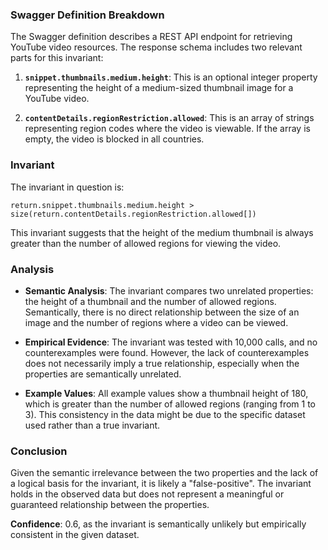 ### Swagger Definition Breakdown

The Swagger definition describes a REST API endpoint for retrieving YouTube video resources. The response schema includes two relevant parts for this invariant:

1. **`snippet.thumbnails.medium.height`**: This is an optional integer property representing the height of a medium-sized thumbnail image for a YouTube video.

2. **`contentDetails.regionRestriction.allowed`**: This is an array of strings representing region codes where the video is viewable. If the array is empty, the video is blocked in all countries.

### Invariant

The invariant in question is:

`return.snippet.thumbnails.medium.height > size(return.contentDetails.regionRestriction.allowed[])`

This invariant suggests that the height of the medium thumbnail is always greater than the number of allowed regions for viewing the video.

### Analysis

- **Semantic Analysis**: The invariant compares two unrelated properties: the height of a thumbnail and the number of allowed regions. Semantically, there is no direct relationship between the size of an image and the number of regions where a video can be viewed.

- **Empirical Evidence**: The invariant was tested with 10,000 calls, and no counterexamples were found. However, the lack of counterexamples does not necessarily imply a true relationship, especially when the properties are semantically unrelated.

- **Example Values**: All example values show a thumbnail height of 180, which is greater than the number of allowed regions (ranging from 1 to 3). This consistency in the data might be due to the specific dataset used rather than a true invariant.

### Conclusion

Given the semantic irrelevance between the two properties and the lack of a logical basis for the invariant, it is likely a "false-positive". The invariant holds in the observed data but does not represent a meaningful or guaranteed relationship between the properties.

**Confidence**: 0.6, as the invariant is semantically unlikely but empirically consistent in the given dataset.
